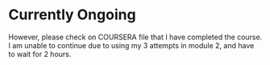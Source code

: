 # Currently Ongoing

However, please check on COURSERA file that I have completed the course. 
I am unable to continue due to using my 3 attempts in module 2, and have to wait for 2 hours.
